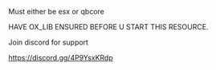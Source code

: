 Must either be esx or qbcore

HAVE OX_LIB ENSURED BEFORE U START THIS RESOURCE.

Join discord for support 

https://discord.gg/4P9YsxKRdp
